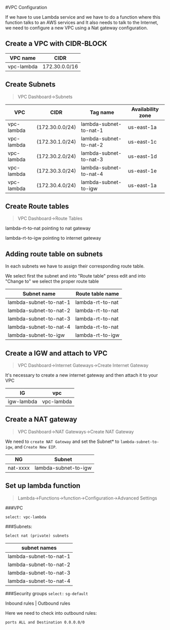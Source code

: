 #VPC Configuration

If we have to use Lambda service and we have to do a function where this function talks to an AWS services and It also needs to talk to the Internet, we need to configure a new VPC using a Nat gateway configuration.

## Create a VPC with CIDR-BLOCK 


VPC name | CIDR
---|---
vpc-lambda | 172.30.0.0/16


## Create Subnets

> VPC Dashboard->Subnets


VPC|CIDR|Tag name|Availability zone
---|---|---|---
vpc-lambda  |	(172.30.0.0/24) | lambda-subnet-to-nat-1  |  us-east-1a
vpc-lambda  |	(172.30.1.0/24) | lambda-subnet-to-nat-2  |  us-east-1c
vpc-lambda  |	(172.30.2.0/24) | lambda-subnet-to-nat-3  |  us-east-1d
vpc-lambda  |	(172.30.3.0/24) | lambda-subnet-to-nat-4  |  us-east-1e
vpc-lambda  |   (172.30.4.0/24) | lambda-subnet-to-igw    |  us-east-1a
	
## Create Route tables

> VPC Dashboard->Route Tables


lambda-rt-to-nat pointing to nat gateway

lambda-rt-to-igw pointing to internet gateway

## Adding route table on subnets

In each subnets we have to assign  their corresponding route table.

We select first the subnet and into "Route table" press edit and into "Change to" we select the proper route table

Subnet name|Route table name
---|---
lambda-subnet-to-nat-1  |  lambda-rt-to-nat
lambda-subnet-to-nat-2	|  lambda-rt-to-nat
lambda-subnet-to-nat-3	|  lambda-rt-to-nat
lambda-subnet-to-nat-4	|  lambda-rt-to-nat
lambda-subnet-to-igw	|  lambda-rt-to-igw

## Create a IGW and attach to VPC

> VPC Dashboard->Internet Gateways->Create Internet Gateway

It's necessary to create a new internet gateway and then attach it to your VPC

IG|vpc
---|---
igw-lambda | vpc-lambda 

## Create a NAT gateway

> VPC Dashboard->NAT Gateways->Create NAT Gateway

We need to `create NAT Gateway` and set the Subnet* to `lambda-subnet-to-igw`, and `Create New EIP`.

NG|Subnet
---|---
nat-xxxx | lambda-subnet-to-igw

## Set up lambda function

> Lambda->Functions->function->Configuration->Advanced Settings


###VPC

`select: vpc-lambda`

###Subnets:

`Select nat (private) subnets`

subnet names |
--- |
lambda-subnet-to-nat-1 |
lambda-subnet-to-nat-2 |
lambda-subnet-to-nat-3 |
lambda-subnet-to-nat-4 |

###Security groups
`select:`
`sg-default`

Inbound rules | Outbound rules


Here we need to check into outbound rules:

`ports ALL and Destination 0.0.0.0/0`
